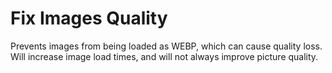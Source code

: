 # Fix Images Quality

Prevents images from being loaded as WEBP, which can cause quality loss. Will increase image load times, and will not always improve picture quality.
